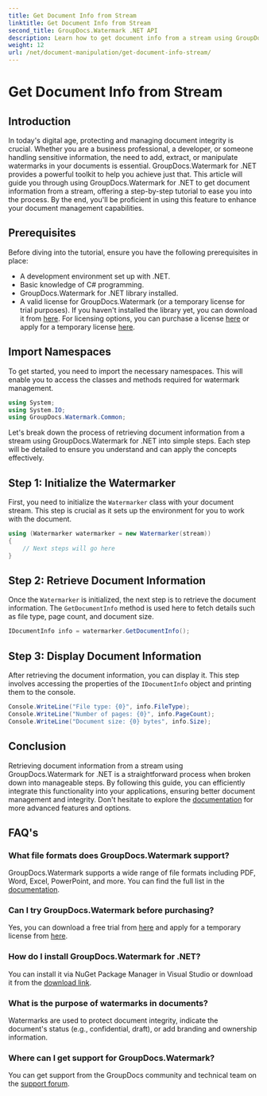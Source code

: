 ```yaml
---
title: Get Document Info from Stream
linktitle: Get Document Info from Stream
second_title: GroupDocs.Watermark .NET API
description: Learn how to get document info from a stream using GroupDocs.Watermark for .NET with this step-by-step guide. Your document management capabilities effortlessly.
weight: 12
url: /net/document-manipulation/get-document-info-stream/
---
```


# Get Document Info from Stream

## Introduction
In today's digital age, protecting and managing document integrity is crucial. Whether you are a business professional, a developer, or someone handling sensitive information, the need to add, extract, or manipulate watermarks in your documents is essential. GroupDocs.Watermark for .NET provides a powerful toolkit to help you achieve just that. This article will guide you through using GroupDocs.Watermark for .NET to get document information from a stream, offering a step-by-step tutorial to ease you into the process. By the end, you'll be proficient in using this feature to enhance your document management capabilities.
## Prerequisites
Before diving into the tutorial, ensure you have the following prerequisites in place:
- A development environment set up with .NET.
- Basic knowledge of C# programming.
- GroupDocs.Watermark for .NET library installed.
- A valid license for GroupDocs.Watermark (or a temporary license for trial purposes).
If you haven't installed the library yet, you can download it from [here](https://releases.groupdocs.com/Watermark/net/). For licensing options, you can purchase a license [here](https://purchase.groupdocs.com/buy) or apply for a temporary license [here](https://purchase.groupdocs.com/temporary-license/).
## Import Namespaces
To get started, you need to import the necessary namespaces. This will enable you to access the classes and methods required for watermark management.
```csharp
using System;
using System.IO;
using GroupDocs.Watermark.Common;
```
Let's break down the process of retrieving document information from a stream using GroupDocs.Watermark for .NET into simple steps. Each step will be detailed to ensure you understand and can apply the concepts effectively.
## Step 1: Initialize the Watermarker
First, you need to initialize the `Watermarker` class with your document stream. This step is crucial as it sets up the environment for you to work with the document.
```csharp
using (Watermarker watermarker = new Watermarker(stream))
{
    // Next steps will go here
}
```
## Step 2: Retrieve Document Information
Once the `Watermarker` is initialized, the next step is to retrieve the document information. The `GetDocumentInfo` method is used here to fetch details such as file type, page count, and document size.
```csharp
IDocumentInfo info = watermarker.GetDocumentInfo();
```
## Step 3: Display Document Information
After retrieving the document information, you can display it. This step involves accessing the properties of the `IDocumentInfo` object and printing them to the console.
```csharp
Console.WriteLine("File type: {0}", info.FileType);
Console.WriteLine("Number of pages: {0}", info.PageCount);
Console.WriteLine("Document size: {0} bytes", info.Size);
```

## Conclusion
Retrieving document information from a stream using GroupDocs.Watermark for .NET is a straightforward process when broken down into manageable steps. By following this guide, you can efficiently integrate this functionality into your applications, ensuring better document management and integrity. Don't hesitate to explore the [documentation](https://tutorials.groupdocs.com/Watermark/net/) for more advanced features and options.
## FAQ's
### What file formats does GroupDocs.Watermark support?
GroupDocs.Watermark supports a wide range of file formats including PDF, Word, Excel, PowerPoint, and more. You can find the full list in the [documentation](https://tutorials.groupdocs.com/Watermark/net/).
### Can I try GroupDocs.Watermark before purchasing?
Yes, you can download a free trial from [here](https://releases.groupdocs.com/) and apply for a temporary license from [here](https://purchase.groupdocs.com/temporary-license/).
### How do I install GroupDocs.Watermark for .NET?
You can install it via NuGet Package Manager in Visual Studio or download it from the [download link](https://releases.groupdocs.com/Watermark/net/).
### What is the purpose of watermarks in documents?
Watermarks are used to protect document integrity, indicate the document's status (e.g., confidential, draft), or add branding and ownership information.
### Where can I get support for GroupDocs.Watermark?
You can get support from the GroupDocs community and technical team on the [support forum](https://forum.groupdocs.com/c/watermark/19).
